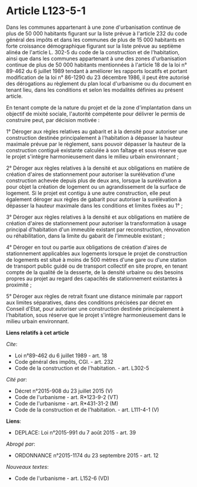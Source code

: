 # Article L123-5-1

Dans les communes appartenant à une zone d'urbanisation continue de plus de 50 000 habitants figurant sur la liste prévue à
l'article 232 du code général des impôts et dans les communes de plus de 15 000 habitants en forte croissance démographique
figurant sur la liste prévue au septième alinéa de l'article L. 302-5 du code de la construction et de l'habitation, ainsi
que dans les communes appartenant à une des zones d'urbanisation continue de plus de 50 000 habitants mentionnées à l'article
18 de la loi n° 89-462 du 6 juillet 1989 tendant à améliorer les rapports locatifs et portant modification de la loi n°
86-1290 du 23 décembre 1986, il peut être autorisé des dérogations au règlement du plan local d'urbanisme ou du document en
tenant lieu, dans les conditions et selon les modalités définies au présent article. 

En tenant compte de la nature du projet et de la zone d'implantation dans un objectif de mixité sociale, l'autorité
compétente pour délivrer le permis de construire peut, par décision motivée : 

1° Déroger aux règles relatives au gabarit et à la densité pour autoriser une construction destinée principalement à
l'habitation à dépasser la hauteur maximale prévue par le règlement, sans pouvoir dépasser la hauteur de la construction
contiguë existante calculée à son faîtage et sous réserve que le projet s'intègre harmonieusement dans le milieu urbain
environnant ; 

2° Déroger aux règles relatives à la densité et aux obligations en matière de création d'aires de stationnement pour
autoriser la surélévation d'une construction achevée depuis plus de deux ans, lorsque la surélévation a pour objet la
création de logement ou un agrandissement de la surface de logement. Si le projet est contigu à une autre construction, elle
peut également déroger aux règles de gabarit pour autoriser la surélévation à dépasser la hauteur maximale dans les
conditions et limites fixées au 1° ; 

3° Déroger aux règles relatives à la densité et aux obligations en matière de création d'aires de stationnement pour
autoriser la transformation à usage principal d'habitation d'un immeuble existant par reconstruction, rénovation ou
réhabilitation, dans la limite du gabarit de l'immeuble existant ; 

4° Déroger en tout ou partie aux obligations de création d'aires de stationnement applicables aux logements lorsque le projet
de construction de logements est situé à moins de 500 mètres d'une gare ou d'une station de transport public guidé ou de
transport collectif en site propre, en tenant compte de la qualité de la desserte, de la densité urbaine ou des besoins
propres au projet au regard des capacités de stationnement existantes à proximité ; 

5° Déroger aux règles de retrait fixant une distance minimale par rapport aux limites séparatives, dans des conditions
précisées par décret en Conseil d'Etat, pour autoriser une construction destinée principalement à l'habitation, sous réserve
que le projet s'intègre harmonieusement dans le milieu urbain environnant.

**Liens relatifs à cet article**

_Cite_:

  - Loi n°89-462 du 6 juillet 1989 - art. 18
  - Code général des impôts, CGI. - art. 232
  - Code de la construction et de l'habitation. - art. L302-5

_Cité par_:

  - Décret n°2015-908 du 23 juillet 2015 (V)
  - Code de l'urbanisme - art. R*123-9-2 (VT)
  - Code de l'urbanisme - art. R*431-31-2 (M)
  - Code de la construction et de l'habitation. - art. L111-4-1 (V)

**Liens**:

  - DEPLACE: Loi n°2015-991 du 7 août 2015 - art. 39

_Abrogé par_:

  - ORDONNANCE n°2015-1174 du 23 septembre 2015 - art. 12

_Nouveaux textes_:

  - Code de l'urbanisme - art. L152-6 (VD)
